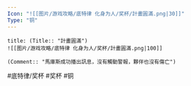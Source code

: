 ```yaml
---
Icon: "![[图片/游戏攻略/底特律 化身为人/奖杯/計畫圓滿.png|30]]"
Type: "铜"
---
```

```ad-common-bronze-trophy
title: (Title:: "計畫圓滿")
![[图片/游戏攻略/底特律 化身为人/奖杯/計畫圓滿.png|100]]

(Comment:: "馬庫斯成功播出訊息，沒有觸動警報，夥伴也沒有傷亡")
```

#底特律/奖杯 #奖杯 #铜

